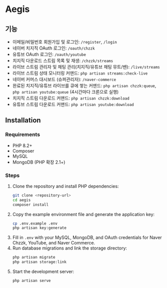 # Aegis

## 기능

- 이메일/비밀번호 회원가입 및 로그인: `/register`, `/login`
- 네이버 치지직 OAuth 로그인: `/oauth/chzzk`
- 유튜브 OAuth 로그인: `/oauth/youtube`
- 치지직 다운로드 스트림 목록 및 재생: `/chzzk/streams`
- 라이브 스트림 관리자 및 채팅 관리(치지직/유튜브 채팅 뮤트/밴): `/live/streams`
- 라이브 스트림 상태 모니터링 커맨드: `php artisan streams:check-live`
- 네이버 커머스 대시보드 (슈퍼관리자): `/naver-commerce`
- 완료된 치지직/유튜브 라이브를 큐에 쌓는 커맨드: `php artisan chzzk:queue`, `php artisan youtube:queue` (4시간마다 크론으로 실행)
- 치지직 스트림 다운로드 커맨드: `php artisan chzzk:download`
- 유튜브 스트림 다운로드 커맨드: `php artisan youtube:download`

## Installation

### Requirements

- PHP 8.2+
- Composer
- MySQL
- MongoDB (PHP 확장 2.1+)

### Steps

1. Clone the repository and install PHP dependencies:
   ```bash
   git clone <repository-url>
   cd aegis
   composer install
   ```
2. Copy the example environment file and generate the application key:
   ```bash
   cp .env.example .env
   php artisan key:generate
   ```
3. Fill in `.env` with your MySQL, MongoDB, and OAuth credentials for Naver Chzzk, YouTube, and Naver Commerce.
4. Run database migrations and link the storage directory:
   ```bash
   php artisan migrate
   php artisan storage:link
   ```
5. Start the development server:
   ```bash
   php artisan serve
   ```
